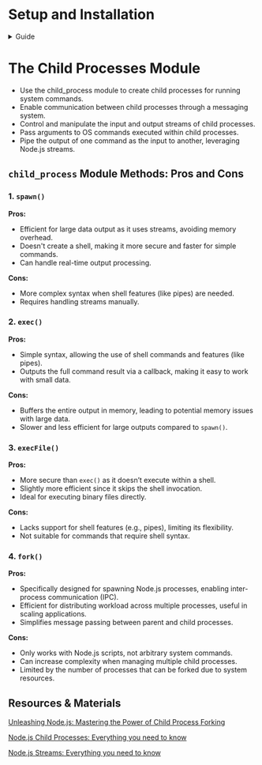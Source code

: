 # Setup and Installation

<details>
   <summary>Guide</summary>

1. **Clone the Repository:**

   - Download the repository to your local machine using:

     ```bash
     git clone <repository-url>
     ```

2. **Switch to the Branch:**

   - Change to the `child-process` branch:

     ```bash
     git checkout child-process
     ```

3. **Project setup:**

   - Rename the `.env.dist` as `.env`

4.  **Execute the Following Commands:**

      1.  **Install Dependencies:**
      
          ```bash
          make install
          ```
      
      - This command installs all necessary dependencies for the project.
   
      2.  **Start Containers:**
      
          ```bash
          make up
          ```
          
      - This command starts all the defined containers.
   
      3.  **Clean Up:**
      
          ```bash
          make clean
          ```
      - This command stops and removes all running containers.

</details>

# The Child Processes Module

- Use the child_process module to create child processes for running system commands.
- Enable communication between child processes through a messaging system.
- Control and manipulate the input and output streams of child processes.
- Pass arguments to OS commands executed within child processes.
- Pipe the output of one command as the input to another, leveraging Node.js streams.
<!-- - There are four different ways to create a child process in Node
<details>
   <summary>spawn()</summary>
</details>
<details>
   <summary>fork()</summary>
</details>
<details>
   <summary>exec()</summary>
</details>
<details>
   <summary>execFile()</summary>
</details> -->

## `child_process` Module Methods: Pros and Cons

### 1. `spawn()`
   **Pros:**
   - Efficient for large data output as it uses streams, avoiding memory overhead.
   - Doesn't create a shell, making it more secure and faster for simple commands.
   - Can handle real-time output processing.
   
   **Cons:**
   - More complex syntax when shell features (like pipes) are needed.
   - Requires handling streams manually.

### 2. `exec()`
   **Pros:**
   - Simple syntax, allowing the use of shell commands and features (like pipes).
   - Outputs the full command result via a callback, making it easy to work with small data.
   
   **Cons:**
   - Buffers the entire output in memory, leading to potential memory issues with large data.
   - Slower and less efficient for large outputs compared to `spawn()`.

### 3. `execFile()`
**Pros:**
- More secure than `exec()` as it doesn’t execute within a shell.
- Slightly more efficient since it skips the shell invocation.
- Ideal for executing binary files directly.

**Cons:**
- Lacks support for shell features (e.g., pipes), limiting its flexibility.
- Not suitable for commands that require shell syntax.

### 4. `fork()`
**Pros:**
- Specifically designed for spawning Node.js processes, enabling inter-process communication (IPC).
- Efficient for distributing workload across multiple processes, useful in scaling applications.
- Simplifies message passing between parent and child processes.

**Cons:**
- Only works with Node.js scripts, not arbitrary system commands.
- Can increase complexity when managing multiple child processes.
- Limited by the number of processes that can be forked due to system resources.


## Resources & Materials

[Unleashing Node.js: Mastering the Power of Child Process Forking](https://medium.com/@ashutoshbkd/unleashing-node-js-mastering-the-power-of-child-process-forking-38750f093091)

[Node.js Child Processes: Everything you need to know](https://www.freecodecamp.org/news/node-js-child-processes-everything-you-need-to-know-e69498fe970a/)

[Node.js Streams: Everything you need to know](https://www.freecodecamp.org/news/node-js-streams-everything-you-need-to-know-c9141306be93/)
